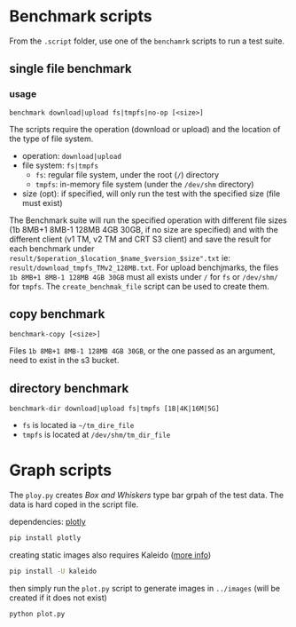# Benchmark scripts
From the `.script` folder, use one of the `benchamrk` scripts to run a test suite.

## single file benchmark
### usage
```
benchmark download|upload fs|tmpfs|no-op [<size>]
```
 The scripts require the operation
(download or upload) and the location of the type of file system.
- operation: `download|upload`
- file system: `fs|tmpfs`
  - `fs`: regular file system, under the root (`/`) directory
  - `tmpfs`: in-memory file system (under the `/dev/shm` directory)
- size (opt): if specified, will only run the test with the specified size (file must exist)

The Benchmark suite will run the specified operation with different file sizes (1b 8MB+1 8MB-1 128MB 4GB 30GB, if no 
size are specified) and with 
the different client (v1 TM, v2 TM and CRT S3 client) and save the result for each benchmark under 
`result/$operation_$location_$name_$version_$size".txt` ie: `result/download_tmpfs_TMv2_128MB.txt`. 
For upload benchjmarks, the files
`1b 8MB+1 8MB-1 128MB 4GB 30GB` must all exists under `/` for `fs` or `/dev/shm/` for `tmpfs`. The `create_benchmak_file` 
script can be used to create them.

## copy benchmark
```
benchmark-copy [<size>]
```
Files `1b 8MB+1 8MB-1 128MB 4GB 30GB`, or the one passed as an argument, need to exist in the s3 bucket.

## directory benchmark
```
benchmark-dir download|upload fs|tmpfs [1B|4K|16M|5G]
```
- `fs` is located ia `~/tm_dire_file`
- `tmpfs` is located at `/dev/shm/tm_dir_file`

# Graph scripts
The `ploy.py` creates _Box and Whiskers_ type bar grpah of the test data. The data is hard coped in the script file.

dependencies: [plotly](https://plotly.com/python/getting-started/)
```bash
pip install plotly
```

creating static images also requires Kaleido ([more info](https://plotly.com/python/static-image-export/))

```bash
pip install -U kaleido
```

then simply run the `plot.py` script to generate images in `../images` (will be created if it does not exist)

```bash
python plot.py
```